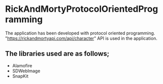 # RickAndMortyProtocolOrientedProgramming
The application has been developed with protocol oriented programming. "https://rickandmortyapi.com/api/character" API is used in the application. 
## The libraries used are as follows;
- Alamofire
- SDWebImage
- SnapKit
